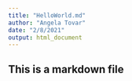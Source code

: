 ```yaml
---
title: "HelloWorld.md"
author: "Angela Tovar"
date: "2/8/2021"
output: html_document
---
```


## This is a markdown file
